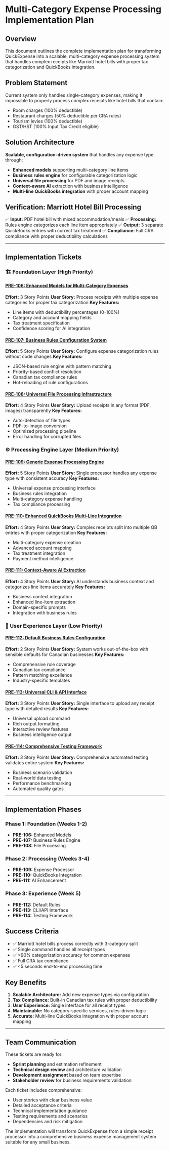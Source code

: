# Multi-Category Expense Processing Implementation Plan

## Overview
This document outlines the complete implementation plan for transforming QuickExpense into a scalable, multi-category expense processing system that handles complex receipts like Marriott hotel bills with proper tax categorization and QuickBooks integration.

## Problem Statement
Current system only handles single-category expenses, making it impossible to properly process complex receipts like hotel bills that contain:
- Room charges (100% deductible)
- Restaurant charges (50% deductible per CRA rules)
- Tourism levies (100% deductible)
- GST/HST (100% Input Tax Credit eligible)

## Solution Architecture
**Scalable, configuration-driven system** that handles any expense type through:
- **Enhanced models** supporting multi-category line items
- **Business rules engine** for configurable categorization logic
- **Universal file processing** for PDF and image receipts
- **Context-aware AI** extraction with business intelligence
- **Multi-line QuickBooks integration** with proper account mapping

## Verification: Marriott Hotel Bill Processing
✅ **Input:** PDF hotel bill with mixed accommodation/meals
✅ **Processing:** Rules engine categorizes each line item appropriately
✅ **Output:** 3 separate QuickBooks entries with correct tax treatment
✅ **Compliance:** Full CRA compliance with proper deductibility calculations

---

## Implementation Tickets

### 🏗️ Foundation Layer (High Priority)

#### [PRE-106: Enhanced Models for Multi-Category Expenses](./PRE-106-enhanced-models.md)
**Effort:** 3 Story Points
**User Story:** Process receipts with multiple expense categories for proper tax categorization
**Key Features:**
- Line items with deductibility percentages (0-100%)
- Category and account mapping fields
- Tax treatment specification
- Confidence scoring for AI integration

#### [PRE-107: Business Rules Configuration System](./PRE-107-business-rules.md)
**Effort:** 5 Story Points
**User Story:** Configure expense categorization rules without code changes
**Key Features:**
- JSON-based rule engine with pattern matching
- Priority-based conflict resolution
- Canadian tax compliance rules
- Hot-reloading of rule configurations

#### [PRE-108: Universal File Processing Infrastructure](./PRE-108-file-processing.md)
**Effort:** 4 Story Points
**User Story:** Upload receipts in any format (PDF, images) transparently
**Key Features:**
- Auto-detection of file types
- PDF-to-image conversion
- Optimized processing pipeline
- Error handling for corrupted files

### ⚙️ Processing Engine Layer (Medium Priority)

#### [PRE-109: Generic Expense Processing Engine](./PRE-109-expense-processor.md)
**Effort:** 5 Story Points
**User Story:** Single processor handles any expense type with consistent accuracy
**Key Features:**
- Universal expense processing interface
- Business rules integration
- Multi-category expense handling
- Tax compliance processing

#### [PRE-110: Enhanced QuickBooks Multi-Line Integration](./PRE-110-quickbooks-integration.md)
**Effort:** 4 Story Points
**User Story:** Complex receipts split into multiple QB entries with proper categorization
**Key Features:**
- Multi-category expense creation
- Advanced account mapping
- Tax treatment integration
- Payment method intelligence

#### [PRE-111: Context-Aware AI Extraction](./PRE-111-ai-extraction.md)
**Effort:** 4 Story Points
**User Story:** AI understands business context and categorizes line items accurately
**Key Features:**
- Business context integration
- Enhanced line-item extraction
- Domain-specific prompts
- Integration with business rules

### 🎯 User Experience Layer (Low Priority)

#### [PRE-112: Default Business Rules Configuration](./PRE-112-default-rules.md)
**Effort:** 2 Story Points
**User Story:** System works out-of-the-box with sensible defaults for Canadian businesses
**Key Features:**
- Comprehensive rule coverage
- Canadian tax compliance
- Pattern matching excellence
- Industry-specific templates

#### [PRE-113: Universal CLI & API Interface](./PRE-113-cli-api-interface.md)
**Effort:** 3 Story Points
**User Story:** Single interface to upload any receipt type with detailed results
**Key Features:**
- Universal upload command
- Rich output formatting
- Interactive review features
- Business intelligence output

#### [PRE-114: Comprehensive Testing Framework](./PRE-114-testing-framework.md)
**Effort:** 3 Story Points
**User Story:** Comprehensive automated testing validates entire system
**Key Features:**
- Business scenario validation
- Real-world data testing
- Performance benchmarking
- Automated quality gates

---

## Implementation Phases

### Phase 1: Foundation (Weeks 1-2)
- **PRE-106:** Enhanced Models
- **PRE-107:** Business Rules Engine
- **PRE-108:** File Processing

### Phase 2: Processing (Weeks 3-4)
- **PRE-109:** Expense Processor
- **PRE-110:** QuickBooks Integration
- **PRE-111:** AI Enhancement

### Phase 3: Experience (Week 5)
- **PRE-112:** Default Rules
- **PRE-113:** CLI/API Interface
- **PRE-114:** Testing Framework

## Success Criteria
- ✅ Marriott hotel bills process correctly with 3-category split
- ✅ Single command handles all receipt types
- ✅ >90% categorization accuracy for common expenses
- ✅ Full CRA tax compliance
- ✅ <5 seconds end-to-end processing time

## Key Benefits
1. **Scalable Architecture:** Add new expense types via configuration
2. **Tax Compliance:** Built-in Canadian tax rules with proper deductibility
3. **User Experience:** Single interface for all receipt types
4. **Maintainable:** No category-specific services, rules-driven logic
5. **Accurate:** Multi-line QuickBooks integration with proper account mapping

---

## Team Communication
These tickets are ready for:
- **Sprint planning** and estimation refinement
- **Technical design review** and architecture validation
- **Development assignment** based on team expertise
- **Stakeholder review** for business requirements validation

Each ticket includes comprehensive:
- User stories with clear business value
- Detailed acceptance criteria
- Technical implementation guidance
- Testing requirements and scenarios
- Dependencies and risk mitigation

The implementation will transform QuickExpense from a simple receipt processor into a comprehensive business expense management system suitable for any small business.
